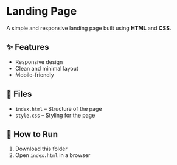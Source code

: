 
# Landing Page

A simple and responsive landing page built using **HTML** and **CSS**.

## ✨ Features
- Responsive design
- Clean and minimal layout
- Mobile-friendly

## 📂 Files
- `index.html` – Structure of the page
- `style.css` – Styling for the page

## 🚀 How to Run
1. Download this folder
2. Open `index.html` in a browser
